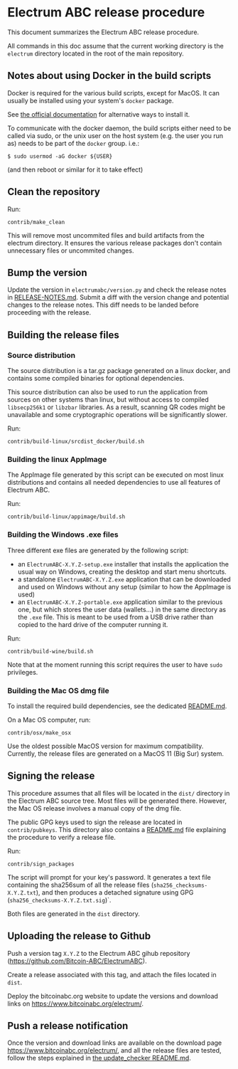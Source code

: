 # Electrum ABC release procedure

This document summarizes the Electrum ABC release procedure.

All commands in this doc assume that the current working directory is the `electrum` directory located in the root of
the main repository.

## Notes about using Docker in the build scripts

Docker is required for the various build scripts, except for MacOS.
It can usually be installed using your system's `docker` package.

See [the official documentation](https://docs.docker.com/engine/install/) for alternative ways to install it.

To communicate with the docker daemon, the build scripts either need to be called via sudo,
or the unix user on the host system (e.g. the user you run as) needs to be part of the `docker` group. i.e.:
```
$ sudo usermod -aG docker ${USER}
```
(and then reboot or similar for it to take effect)

## Clean the repository

Run:
```
contrib/make_clean
```

This will remove most uncommited files and build artifacts from the electrum directory.
It ensures the various release packages don't contain unnecessary files or uncommited changes.

## Bump the version

Update the version in `electrumabc/version.py` and check the release notes in [RELEASE-NOTES.md](../RELEASE-NOTES.md).
Submit a diff with the version change and potential changes to the release notes. This diff needs to be landed
before proceeding with the release.

## Building the release files

### Source distribution

The source distribution is a tar.gz package generated on a linux docker, and contains some compiled binaries for
optional dependencies.

This source distribution can also be used to run the application from sources on other systems than linux, but
without access to compiled `libsecp256k1` or `libzbar` libraries. As a result, scanning QR codes might be unavailable
and some cryptographic operations will be significantly slower.

Run:
```
contrib/build-linux/srcdist_docker/build.sh
```

### Building the linux AppImage

The AppImage file generated by this script can be executed on most linux distributions and contains all needed
dependencies to use all features of Electrum ABC.

Run:
```
contrib/build-linux/appimage/build.sh
```

### Building the Windows .exe files

Three different exe files are generated by the following script:
 - an `ElectrumABC-X.Y.Z-setup.exe` installer that installs the application the usual way on Windows, creating the
   desktop and start menu shortcuts.
 - a standalone `ElectrumABC-X.Y.Z.exe` application that can be downloaded and used on Windows without any setup
   (similar to how the AppImage is used)
 - an `ElectrumABC-X.Y.Z-portable.exe` application similar to the previous one, but which stores the user data
   (wallets...) in the same directory as the `.exe` file. This is meant to be used from a USB drive rather than
   copied to the hard drive of the computer running it.

Run:
```
contrib/build-wine/build.sh
```

Note that at the moment running this script requires the user to have `sudo` privileges.  <!--- FIXME -->

### Building the Mac OS dmg file

To install the required build dependencies, see the dedicated [README.md](./osx/README.md).

On a Mac OS computer, run:
```
contrib/osx/make_osx
```

Use the oldest possible MacOS version for maximum compatibility. Currently, the release files are generated on a
MacOS 11 (Big Sur) system.

## Signing the release

This procedure assumes that all files will be located in the `dist/` directory in the Electrum ABC source tree.
Most files will be generated there. However, the Mac OS release involves a manual copy of the dmg file.

The public GPG keys used to sign the release are located in `contrib/pubkeys`. This directory also contains a
[README.md](./pubkeys/README.md) file explaining the procedure to verify a release file.

Run:
```
contrib/sign_packages
```

The script will prompt for your key's password.
It generates a text file containing the sha256sum of all the release files (`sha256_checksums-X.Y.Z.txt`),
and then produces a detached signature using GPG (`sha256_checksums-X.Y.Z.txt.sig`)`.

Both files are generated in the `dist` directory.

## Uploading the release to Github

Push a version tag `X.Y.Z` to the Electrum ABC gihub repository (https://github.com/Bitcoin-ABC/ElectrumABC).
<!-- FIXME: associate the tags with the proper commits once the repo synchronization works -->

Create a release associated with this tag,  and attach the files located in `dist`.

Deploy the bitcoinabc.org website to update the versions and download links on https://www.bitcoinabc.org/electrum/.

## Push a release notification

Once the version and download links are available on the download page https://www.bitcoinabc.org/electrum/, and
all the release files are tested, follow the steps explained in
[the update_checker README.md](update_checker/README.md).
